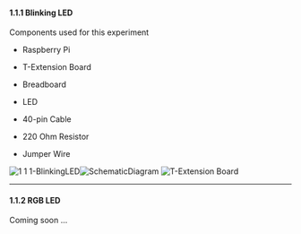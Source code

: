 #### 1.1.1 Blinking LED
Components used for this experiment

- Raspberry Pi

- T-Extension Board

- Breadboard

- LED

- 40-pin Cable

- 220 Ohm Resistor

- Jumper Wire

![1 1 1-BlinkingLED](https://user-images.githubusercontent.com/82693306/201260783-2d05e420-c4c4-4760-8cb5-8735c2ad85c5.jpg)![SchematicDiagram](https://user-images.githubusercontent.com/82693306/201263101-8114d416-c4d2-42e2-843a-5d01ca79effc.png)
![T-Extension Board](https://user-images.githubusercontent.com/82693306/201263309-14c5c9da-9754-4eaf-8c8a-06f0af20cdb8.png)


-------------------------------------------------------

#### 1.1.2 RGB LED
Coming soon ...
